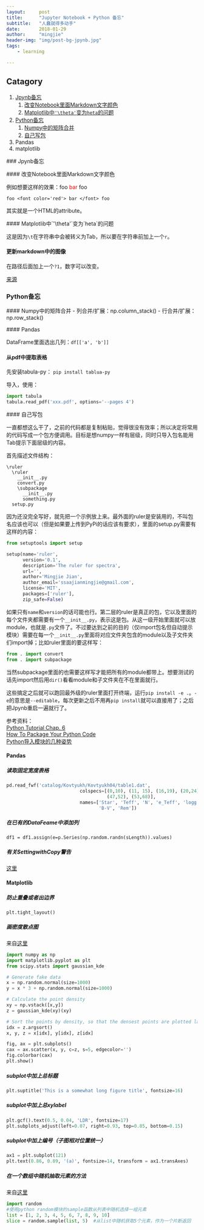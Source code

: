 ```yaml
---
layout:     post
title:      "Jupyter Notebook + Python 备忘"
subtitle:   "人蠢就得多动手"
date:       2018-01-29
author:     "mingjie"
header-img: "img/post-bg-jpynb.jpg"
tags:
    - learning

---
```


## Catagory

1. [Jpynb备忘](#jpynb)
	1. [改变Notebook里面Markdown文字颜色](#jpynb-color_change)
	2. [Matplotlib中`'\theta'`变为`heta`的问题](#jpynb-theta)
2. [Python备忘](#py)
	1. [Numpy中的矩阵合并](#py-array_stack)
	2. [自己写包](#py-package)
  3. Pandas
  4. matplotlib

<p id = "jpynb"></p>
### Jpynb备忘

<p id = "jpynb-color_change"></p>
#### 改变Notebook里面Markdown文字颜色

例如想要这样的效果：foo <font color='red'> bar </font> foo

`foo <font color='red'> bar </font> foo`

其实就是一个HTML的attribute。

<p id = "jpynb-theta"></p>
#### Matplotlib中`'\theta'`变为`heta`的问题

这是因为`\t`在字符串中会被转义为Tab，所以要在字符串前加上一个`r`。

<p id = "py"></p>

#### 更新markdown中的图像

在路径后面加上一个`?1`，数字可以改变。

[来源](https://stackoverflow.com/questions/37023166/how-to-reload-image-in-ipython-notebook)

### Python备忘

<p id = "py-array_stack"></p>
#### Numpy中的矩阵合并
- 列合并/扩展：np.column_stack()
- 行合并/扩展：np.row_stack()

<p id = "py-pandas"></p>
#### Pandas

DataFrame里面选出几列：`df[['a', 'b']]`

#### 从pdf中提取表格
先安装tabula-py：
`pip install tablua-py`

导入，使用：

```py
import tabula
tabula.read_pdf('xxx.pdf', options='--pages 4')
```

<p id = "py-package"></p>
#### 自己写包

一直都想这么干了，之前的代码都是复制粘贴，觉得很没有效率；所以决定将常用的代码写成一个包方便调用。目标是想numpy一样有层级，同时只导入包名能用Tab提示下面层级的内容。

首先描述文件结构：

```
\ruler
  \ruler
    __init__.py
    convert.py
    \subpackage
      __init__.py
      something.py
  setup.py
```

因为还没完全写好，就先把一个示例放上来。最外面的ruler是安装用的，不叫包名应该也可以（但是如果要上传到PyPi的话应该有要求），里面的setup.py需要有这样的内容：

```py
from setuptools import setup

setup(name='ruler',
      version='0.1',
      description='The ruler for spectra',
      url='',
      author='Mingjie Jian',
      author_email='ssaajianmingjie@gmail.com',
      license='MIT',
      packages=['ruler'],
      zip_safe=False)
```
如果只有`name`和`version`的话可能也行。第二层的ruler是真正的包，它以及里面的每个文件夹都需要有一个`__init__.py`，表示这是包。从这一级开始里面就可以放module，也就是`.py`文件了。不过要达到之前的目的（仅import包名但自动提示模块）需要在每一个`__init__.py`里面将对应文件夹包含的module以及子文件夹们import掉；比如ruler里面的要这样写：

```py
from . import convert
from . import subpackage
```

当然subpackage里面的也需要这样写才能把所有的module都带上。想要测试的话先import然后用`dir()`看看module和子文件夹在不在里面就行。

这些搞定之后就可以跑回最外级的ruler里面打开终端，运行`pip install -e .`。`-e`的意思是`--editable`，每次更新之后不用再`pip install`就可以直接用了；之后把Jpynb重启一遍就行了。

参考资料：<br>
[Python Tutorial Chap. 6](https://docs.python.org/3/tutorial/modules.html#packages)<br>
[How To Package Your Python Code](https://python-packaging.readthedocs.io/en/latest/index.html)<br>
[Python导入模块的几种姿势](http://codingpy.com/article/python-import-101/)

#### Pandas

##### 读取固定宽度表格
```py
pd.read_fwf('catalog/Kovtyukh/Kovtyukh04/table1.dat',
                           colspecs=[(0,10), (11, 15), (16,19), (20,24), (25,29), (30,34), (35,40), (41,46),
                                     (47,52), (53,68)],
                           names=['Star', 'Teff', 'N', 'e_Teff', 'logg', 'Vt', '[Fe/H]', 'VMAG',
                                  'B-V', 'Rem'])
```

##### 在已有的DataFeame中添加列

`df1 = df1.assign(e=p.Series(np.random.randn(sLength)).values)`

##### 有关SettingwithCopy警告

[这里](https://zhuanlan.zhihu.com/p/41202576)

#### Matplotlib

##### 防止重叠或者出边界

`plt.tight_layout()`

##### 画密度散点图

来自[这里](https://stackoverflow.com/questions/20105364/how-can-i-make-a-scatter-plot-colored-by-density-in-matplotlib?utm_medium=organic&utm_source=google_rich_qa&utm_campaign=google_rich_qa)

```py
import numpy as np
import matplotlib.pyplot as plt
from scipy.stats import gaussian_kde

# Generate fake data
x = np.random.normal(size=1000)
y = x * 3 + np.random.normal(size=1000)

# Calculate the point density
xy = np.vstack([x,y])
z = gaussian_kde(xy)(xy)

# Sort the points by density, so that the densest points are plotted last
idx = z.argsort()
x, y, z = x[idx], y[idx], z[idx]

fig, ax = plt.subplots()
cax = ax.scatter(x, y, c=z, s=5, edgecolor='')
fig.colorbar(cax)
plt.show()
```

##### subplot中加上总标题
```py
plt.suptitle('This is a somewhat long figure title', fontsize=16)
```

##### subplot中加上总xylabel
```py
plt.gcf().text(0.5, 0.04, 'LDR', fontsize=17)
plt.subplots_adjust(left=0.07, right=0.93, top=0.85, bottom=0.15)
```

##### subplot中加上编号（子图相对位置统一）
```py
ax1 = plt.subplot(121)
plt.text(0.86, 0.89, '(a)', fontsize=14, transform = ax1.transAxes)
```

##### 在一个数组中随机抽取元素的方法

来自[这里](https://blog.csdn.net/amy_wumanfang/article/details/64483340)
```py
import random
#使用python random模块的sample函数从列表中随机选择一组元素
list = [1, 2, 3, 4, 5, 6, 7, 8, 9, 10]
slice = random.sample(list, 5)  #从list中随机获取5个元素，作为一个片断返回  
```
